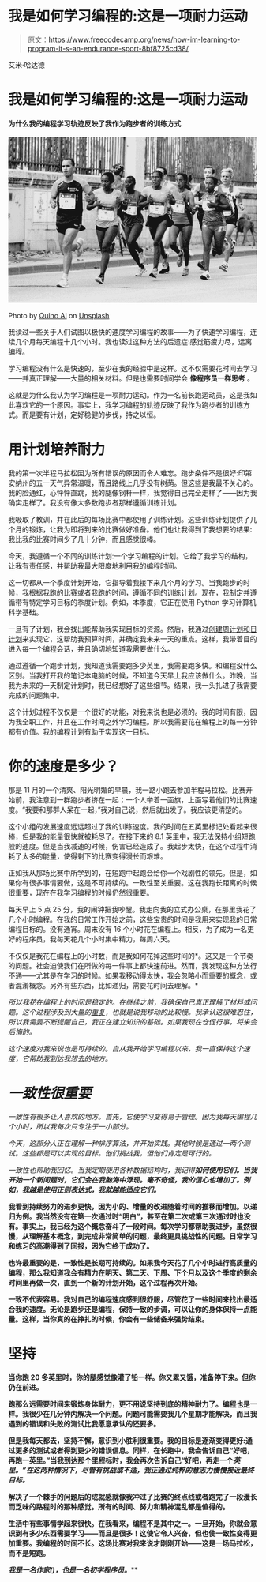 # 我是如何学习编程的:这是一项耐力运动

> 原文：<https://www.freecodecamp.org/news/how-im-learning-to-program-it-s-an-endurance-sport-8bf8725cd38/>

艾米·哈达德

# 我是如何学习编程的:这是一项耐力运动

#### 为什么我的编程学习轨迹反映了我作为跑步者的训练方式

![2EfUSzQpFfSx8CjbTde8H8qh09QIYyFX2-c-](img/9c688e3c3de3ddec31096e81c533bf5c.png)

Photo by [Quino Al](https://unsplash.com/photos/4DZikSB1tCk?utm_source=unsplash&utm_medium=referral&utm_content=creditCopyText) on [Unsplash](https://unsplash.com/search/photos/marathon-runner?utm_source=unsplash&utm_medium=referral&utm_content=creditCopyText)

我读过一些关于人们试图以极快的速度学习编程的故事——为了快速学习编程，连续几个月每天编程十几个小时。我也读过这种方法的后遗症:感觉筋疲力尽，远离编程。

学习编程没有什么是快速的，至少在我的经验中是这样。这不仅需要花时间去学习——并真正理解——大量的相关材料。但是也需要时间学会 **像程序员一样思考** 。

这就是为什么我认为学习编程是一项耐力运动。作为一名前长跑运动员，这是我如此喜欢它的一个原因。事实上，我学习编程的轨迹反映了我作为跑步者的训练方式。而是要有计划，定好稳健的步伐，持之以恒。

# 用计划培养耐力

我的第一次半程马拉松因为所有错误的原因而令人难忘。跑步条件不是很好:印第安纳州的五一天气异常温暖，而且路线上几乎没有树荫。但这些是我最不关心的。我的脸通红，心怦怦直跳，我的腿像钢杆一样，我觉得自己完全走样了——因为我确实走样了。我没有像大多数跑步者那样遵循训练计划。

我吸取了教训，并在此后的每场比赛中都使用了训练计划。这些训练计划提供了几个月的锻炼，让我为即将到来的比赛做好准备。他们也让我得到了我想要的结果:我比我的比赛时间少了几十分钟，而且感觉很棒。

今天，我遵循一个不同的训练计划:一个学习编程的计划。它给了我学习的结构，让我有责任感，并帮助我最大限度地利用我的编程时间。

这一切都从一个季度计划开始，它指导着我接下来几个月的学习。当我跑步的时候，我根据我跑的比赛或者我跑的时间，遵循不同的训练计划。现在，我制定并遵循带有特定学习目标的季度计划。例如，本季度，它正在使用 Python 学习计算机科学基础。

一旦有了计划，我会找出能帮助我实现目标的资源。然后，我通过[创建周计划和日计划](https://medium.freecodecamp.org/the-game-you-dont-want-to-play-as-a-programmer-44256740d23c)来实现它，这帮助我预算时间，并确定我未来一天的重点。这样，我带着目的进入每一个编程会话，并且确切地知道我需要做什么。

通过遵循一个跑步计划，我知道我需要跑多少英里，我需要跑多快。和编程没什么区别。当我打开我的笔记本电脑的时候，不知道今天早上我应该做什么。昨晚，当我为未来的一天制定计划时，我已经想好了这些细节。结果，我一头扎进了我需要完成的问题集中。

这个计划过程不仅仅是一个很好的功能，对我来说也是必须的。我的时间有限，因为我全职工作，并且在工作时间之外学习编程。所以我需要花在编程上的每一分钟都有价值。我的编程计划有助于实现这一目标。

# 你的速度是多少？

那是 11 月的一个清爽、阳光明媚的早晨，我一路小跑去参加半程马拉松。比赛开始前，我注意到一群跑步者挤在一起；一个人举着一面旗，上面写着他们的比赛速度。“我要和那群人呆在一起，”我对自己说，然后就出发了。我应该更清楚的。

这个小组的发展速度远远超过了我的训练速度。我的时间在五英里标记处看起来很棒，但是我的能量很快就被耗尽了。在接下来的 8.1 英里中，我无法保持小组短跑般的速度。但是当我减速的时候，伤害已经造成了。我起步太快，在这个过程中消耗了太多的能量，使得剩下的比赛变得漫长而艰难。

正如我从那场比赛中所学到的，在短跑中起跑会给你一个戏剧性的领先。但是，如果你有很多事情要做，这是不可持续的。一致性至关重要。这在我跑长距离的时候很重要，现在在我学习编程的时候仍然很重要。

每天早上 5 点 25 分，我的闹钟把我吵醒。我走向我的立式办公桌，在那里我花了几个小时编程。在我的日常工作开始之前，这些宝贵的时间是我用来实现我的日常编程目标的。没有通宵。周末没有 16 个小时花在编程上。相反，为了成为一名更好的程序员，我每天花几个小时集中精力，每周六天。

不仅仅是我花在编程上的小时数，而是我如何花掉这些时间的*。这又是一个节奏的问题。社会迫使我们在所做的每一件事上都快速前进。然而，我发现这种方法行不通——尤其是在学习的时候。如果我移动得太快，我会忽略小而重要的概念，或者混淆概念。另外有些东西，比如递归，需要花时间去理解。*

*所以我花在编程上的时间是稳定的。在继续之前，我确保自己真正理解了材料或问题。这个过程涉及到大量的[重复](https://medium.freecodecamp.org/why-i-recycle-programming-problems-7785e04e451d)，也就是说我移动的比较慢。我承认这很难忍住，所以我需要不断提醒自己，我正在建立知识的基础。如果我现在仓促行事，将来会后悔的。*

*这个速度对我来说也是可持续的。自从我开始学习编程以来，我一直保持这个速度，它帮助我到达我想去的地方。*

# *一致性很重要*

*一致性有很多让人喜欢的地方。首先，它使学习变得易于管理。因为我每天编程几个小时，所以我每次只专注于一小部分。*

*今天，这部分人正在理解一种排序算法，并开始实践。其他时候是通过一两个测试。这些都是可以实现的目标。他们挑战我，但他们肯定是可行的。*

*一致性也帮助我回忆。当我定期使用各种数据结构时，我记得**如何使用它们。当我开始一个新问题时，它们会在我脑海中浮现。毫不奇怪，我的信心也增加了。例如，我越是使用正则表达式，我就越能适应它们。***

**我看到持续努力的进步更快，因为小的、增量的改进随着时间的推移而增加。以递归为例。我当然没有在第一次通过时“明白”，甚至在第二次或第三次通过时也没有。事实上，我已经为这个概念奋斗了一段时间。每次学习都帮助我进步，虽然很慢，从理解基本概念，到完成非常简单的问题，最终更具挑战性的问题。日常学习和练习的高潮得到了回报，因为它终于成功了。**

**也许最重要的是，一致性是长期可持续的。如果我今天花了几个小时进行高质量的编程，那么我知道我会有精力在明天、第二天、下周、下个月以及这个季度的剩余时间里再做一次，直到一个新的计划开始，这个过程再次开始。**

**一致不代表容易。我对自己的编程速度感到很舒服，尽管花了一些时间来找出最适合我的速度。无论是跑步还是编程，保持一致的步调，可以让你的身体保持一点能量。这样，当你真的在挣扎的时候，你会有一些储备来强势结束。**

# **坚持**

**当你跑 20 多英里时，你的腿感觉像灌了铅一样。你又累又饿，准备停下来。但你仍在前进。**

**跑那么远需要时间来锻炼身体耐力，更不用说坚持到底的精神耐力了。编程也是一样。我很少在几分钟内解决一个问题。问题可能需要我几个星期才能解决，而且我遇到的错误和失败的测试比我愿意承认的还要多。**

**但是我每天都去，坚持不懈，意识到小胜利很重要。我的目标是逐渐变得更好:通过更多的测试或者得到更少的错误信息。同样，在长跑中，我会告诉自己“好吧，再跑一英里。”当我到达那个里程标时，我会再次告诉自己“好吧，再走一个*英里。”在这两种情况下，尽管有挑战或不适，我正通过纯粹的意志力慢慢接近最终目标。***

**解决了一个棘手的问题后的成就感就像我冲过了比赛的终点线或者跑完了一段漫长而乏味的路程时的那种感觉。所有的时间、努力和精神混乱都是值得的。**

**生活中有些事情学起来很快。在我看来，编程不是其中之一。一旦开始，你就会意识到有多少东西需要学习——而且是很多！这使它令人兴奋，但也使一致性变得更加重要。我编程的时间不长。这场比赛对我来说才刚刚开始——这是一场马拉松，而不是短跑。**

****我是一名作家(**[](https://amymhaddad.com/press-clips-79d90fa1ed72)***)，也是一名初学程序员。*****